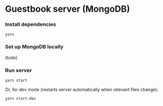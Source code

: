 # Guestbook server (MongoDB)

### Install dependencies

```
yarn
```

### Set up MongoDB locally

(todo)

### Run server

```
yarn start
```

Or, for dev mode (restarts server automatically when relevant files change):

```
yarn start:dev
```
